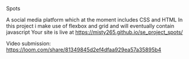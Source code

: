 Spots

A social media platform which at the moment includes CSS and HTML
In this project i make use of flexbox and grid and will eventually contain javascript
Your site is live at https://misty265.github.io/se_project_spots/

Video submission: https://loom.com/share/81349845d2ef4dfaa929ea57a35895b4
